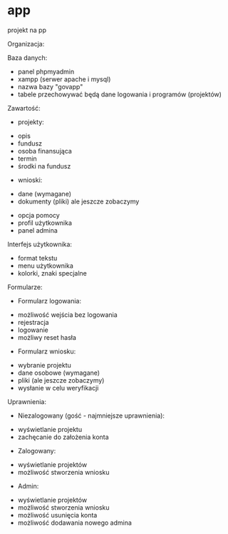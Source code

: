 # app
projekt na pp

Organizacja:


Baza danych:

- panel phpmyadmin
- xampp (serwer apache i mysql)
- nazwa bazy "govapp"
- tabele przechowywać będą dane logowania i programów (projektów)


Zawartość:

- projekty:
 * opis
 * fundusz
 * osoba finansująca
 * termin
 * środki na fundusz

- wnioski:
 * dane (wymagane)
 * dokumenty (pliki) ale jeszcze zobaczymy
- opcja pomocy
- profil użytkownika
- panel admina


Interfejs użytkownika:
- format tekstu
- menu użytkownika
- kolorki, znaki specjalne


Formularze:

- Formularz logowania:
 * możliwość wejścia bez logowania
 * rejestracja 
 * logowanie
 * możliwy reset hasła

- Formularz wniosku:
 * wybranie projektu
 * dane osobowe (wymagane)
 * pliki (ale jeszcze zobaczymy)
 * wysłanie w celu weryfikacji


Uprawnienia: 

- Niezalogowany (gość - najmniejsze uprawnienia):
 * wyświetlanie projektu
 * zachęcanie do założenia konta

- Zalogowany:
 * wyświetlanie projektów
 * możliwość stworzenia wniosku

- Admin:
 * wyświetlanie projektów
 * możliwość stworzenia wniosku
 * możliwość usunięcia konta
 * możliwość dodawania nowego admina